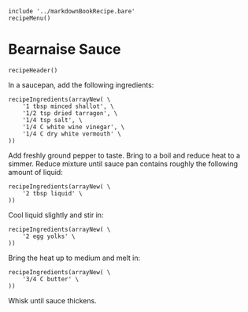 ~~~ markdown-script
include '../markdownBookRecipe.bare'
recipeMenu()
~~~

# Bearnaise Sauce

~~~ markdown-script
recipeHeader()
~~~

In a saucepan, add the following ingredients:

~~~ markdown-script
recipeIngredients(arrayNew( \
    '1 tbsp minced shallot', \
    '1/2 tsp dried tarragon', \
    '1/4 tsp salt', \
    '1/4 C white wine vinegar', \
    '1/4 C dry white vermouth' \
))
~~~

Add freshly ground pepper to taste. Bring to a boil and reduce heat to a simmer. Reduce mixture
until sauce pan contains roughly the following amount of liquid:

~~~ markdown-script
recipeIngredients(arrayNew( \
    '2 tbsp liquid' \
))
~~~

Cool liquid slightly and stir in:

~~~ markdown-script
recipeIngredients(arrayNew( \
    '2 egg yolks' \
))
~~~

Bring the heat up to medium and melt in:

~~~ markdown-script
recipeIngredients(arrayNew( \
    '3/4 C butter' \
))
~~~

Whisk until sauce thickens.
